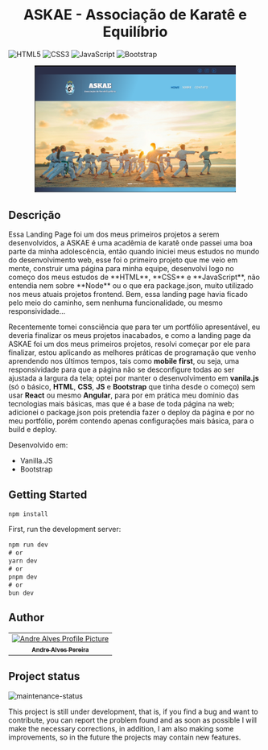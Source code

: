 <h1 align="center" >ASKAE - Associação de Karatê e Equilíbrio</h1>

![HTML5](https://img.shields.io/badge/html5-%23E34F26.svg?style=for-the-badge&logo=html5&logoColor=white)
![CSS3](https://img.shields.io/badge/css3-%231572B6.svg?style=for-the-badge&logo=css3&logoColor=white)
![JavaScript](https://img.shields.io/badge/javascript-%23323330.svg?style=for-the-badge&logo=javascript&logoColor=%23F7DF1E)
![Bootstrap](https://img.shields.io/badge/bootstrap-%238511FA.svg?style=for-the-badge&logo=bootstrap&logoColor=white)


<p align="center">
    <img src="src/assets/template/image.png" alt="Imagem do projeto" width="400px">
</p>


<h2 id="started">Descrição</h2>
Essa Landing Page foi um dos meus primeiros projetos a serem desenvolvidos, a ASKAE é uma acadêmia de karatê onde passei uma boa parte da minha adolescência, então quando iniciei meus estudos no mundo do desenvolvimento
web, esse foi o primeiro projeto que me veio em mente, construir uma página para minha equipe, desenvolvi logo no começo dos meus estudos de **HTML**, **CSS** e **JavaScript**, não entendia nem sobre **Node** ou o que era package.json, 
muito utilizado nos meus atuais projetos frontend. Bem, essa landing page havia ficado pelo meio do caminho, sem nenhuma funcionalidade, ou mesmo responsividade...

Recentemente tomei consciência que para ter um portfólio apresentável, eu deveria finalizar os meus projetos inacabados, e como a landing page da ASKAE foi um dos meus primeiros projetos, resolvi começar
por ele para finalizar, estou aplicando as melhores práticas de programação que venho aprendendo nos últimos tempos, tais como **mobile first**, ou seja, uma responsividade para que a página não se desconfigure todas
ao ser ajustada a largura da tela; optei por manter o desenvolvimento em **vanila.js** (só o básico, **HTML**, **CSS**, **JS** e **Bootstrap** que tinha desde o começo) sem usar **React** ou mesmo **Angular**, para por em prática meu dominio das tecnologias mais básicas, mas 
que é a base de toda página na web; adicionei o package.json pois pretendia fazer o deploy da página e por no meu portfólio, porém contendo apenas configurações mais básica, para o build e deploy.

Desenvolvido em:

- Vanilla.JS
- Bootstrap
  



<h2>Getting Started</h2>

    npm install

First, run the development server:

    npm run dev
    # or
    yarn dev
    # or
    pnpm dev
    # or
    bun dev


<h2>Author</h2>
<table>
  <tr>
    <td align="center">
      <a href="#">
        <img src="https://avatars.githubusercontent.com/u/37510133?v=4" width="100px;" alt="Andre Alves Profile Picture"/><br>
        <sub>
          <b>Andre Alves Pereira</b>
        </sub>
      </a>
    </td>
</table>

<h2>Project status</h2>

![maintenance-status](https://img.shields.io/badge/maintenance-actively--developed-brightgreen.svg)

This project is still under development, that is, if you find a bug and want to contribute, you can report the problem found and as soon as possible I will make the necessary corrections, in addition, I am also making some improvements, so in the future the projects may contain new features.
